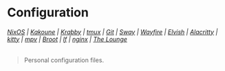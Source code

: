 # Configuration

###### [NixOS](etc/nixos/configuration.nix) | [Kakoune](config/kak/kakrc) | [Krabby](config/krabby/config.js) | [tmux](home/tmux.conf) | [Git](config/git/config) | [Sway](config/sway/config) | [Wayfire](config/wayfire.ini) | [Elvish](home/elvish/rc.elv) | [Alacritty](config/alacritty/alacritty.yml) | [kitty](config/kitty/kitty.conf) | [mpv](config/mpv/mpv.conf) | [Broot](config/broot/conf.toml) | [lf](config/lf/lfrc) | [nginx](etc/nginx/nginx.conf) | [The Lounge](home/thelounge/config.js)

> Personal configuration files.
